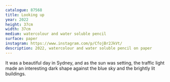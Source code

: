 ```yaml
---
catalogue: 87568
title: Looking up
year: 2022
height: 37cm
width: 37cm
medium: watercolour and water soluble pencil
surface: paper
instagram: https://www.instagram.com/p/CfojBr2JkVt/
description: 2022, watercolour and water soluble pencil on paper
---
```

It was a beautiful day in Sydney, and as the sun was setting, the traffic light made an interesting dark shape against the blue sky and the brightly lit buildings.
